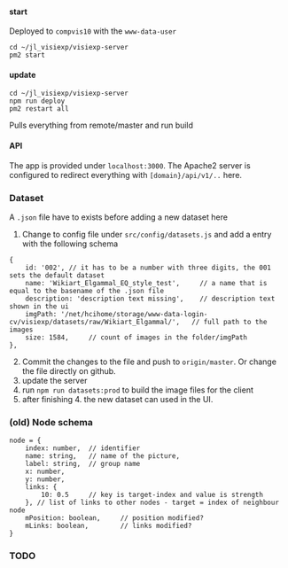 
#### start 
Deployed to `compvis10` with the `www-data-user`
```
cd ~/jl_visiexp/visiexp-server
pm2 start
```


#### update
```
cd ~/jl_visiexp/visiexp-server
npm run deploy
pm2 restart all
```
Pulls everything from remote/master and run build

#### API
The app is provided under `localhost:3000`. The Apache2 server is configured to redirect everything with `[domain}/api/v1/..` here. 
 
### Dataset
A `.json` file have to exists before adding a new dataset here
1. Change to config file under ``src/config/datasets.js`` and add a entry with the following schema
```
{
    id: '002', // it has to be a number with three digits, the 001 sets the default dataset
    name: 'Wikiart_Elgammal_EQ_style_test',     // a name that is equal to the basename of the .json file 
    description: 'description text missing',    // description text shown in the ui
    imgPath: '/net/hcihome/storage/www-data-login-cv/visiexp/datasets/raw/Wikiart_Elgammal/',   // full path to the images
    size: 1584,     // count of images in the folder/imgPath
},
```
2. Commit the changes to the file and push to `origin/master`. Or change the file directly on github. 
3. update the server
4. run `npm run datasets:prod` to build the image files for the client
5. after finishing 4. the new dataset can used in the UI.

### (old) Node schema
```
node = {
    index: number,  // identifier
    name: string,   // name of the picture,
    label: string,  // group name
    x: number,
    y: number,
    links: {
        10: 0.5     // key is target-index and value is strength
    }, // list of links to other nodes - target = index of neighbour node
    mPosition: boolean,     // position modified?
    mLinks: boolean,        // links modified?
}
```

### TODO 
